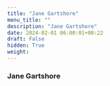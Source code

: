 ```yaml
---
title: "Jane Gartshore"
menu_title: ""
description: "Jane Gartshore"
date: 2024-02-01 06:00:01+00:22
draft: False
hidden: True
weight:
---
```

### Jane Gartshore


